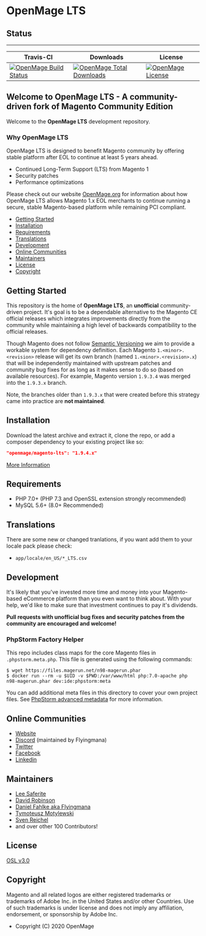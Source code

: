 # OpenMage LTS

## Status
---------------------
| Travis-CI  | Downloads | License |
| ------------- | ------------- | ------------- |
| <a href="https://travis-ci.org/openmage/magento-lts"><img src="https://travis-ci.org/openmage/magento-lts.svg" alt="OpenMage Build Status"></a> |<a href="https://packagist.org/packages/openmage/magento-lts"><img src="https://poser.pugx.org/openmage/magento-lts/d/total.svg" alt="OpenMage Total Downloads"></a> |<a href="https://packagist.org/packages/openmage/magento-lts"><img src="https://poser.pugx.org/openmage/magento-lts/license.svg" alt="OpenMage License"></a>  |

## Welcome to OpenMage LTS - A community-driven fork of Magento Community Edition

Welcome to the **OpenMage LTS** development repository.

### Why OpenMage LTS

OpenMage LTS is designed to benefit Magento community by offering stable platform after EOL to continue at least 5 years ahead.

* Continued Long-Term Support (LTS) from Magento 1
* Security patches
* Performance optimizations

Please check out our website [OpenMage.org](https://www.openmage.org/) for information about how OpenMage LTS allows Magento 1.x EOL merchants to continue running a secure, stable Magento-based platform while remaining PCI compliant.

* [Getting Started](#getting-started)
* [Installation](#installation)
* [Requirements](#requirements)
* [Translations](#translations)
* [Development](#development)
* [Online Communities](#online-communities)
* [Maintainers](#maintainers)
* [License](#license)
* [Copyright](#copyright)

## Getting Started

This repository is the home of **OpenMage LTS**, an **unofficial** community-driven project. It's goal is to be a dependable alternative
to the Magento CE official releases which integrates improvements directly from the community while maintaining a high
level of backwards compatibility to the official releases.

Though Magento does not follow [Semantic Versioning](http://semver.org/) we aim to provide a workable system for
dependency definition. Each Magento `1.<minor>.<revision>` release will get its own branch (named `1.<minor>.<revision>.x`)
that will be independently maintained with upstream patches and community bug fixes for as long as it makes sense
to do so (based on available resources). For example, Magento version `1.9.3.4` was merged into the `1.9.3.x` branch.

Note, the branches older than `1.9.3.x` that were created before this strategy came into practice are **not maintained**.

## Installation

Download the latest archive and extract it, clone the repo, or add a composer dependency to your existing project like so:

```json
"openmage/magento-lts": "1.9.4.x"
```

[More Information](https://www.openmage.org/magento-lts/install.html)

## Requirements

* PHP 7.0+ (PHP 7.3 and OpenSSL extension strongly recommended)
* MySQL 5.6+ (8.0+ Recommended)

## Translations

There are some new or changed tranlations, if you want add them to your locale pack please check:

- `app/locale/en_US/*_LTS.csv`

## Development

It's likely that you've invested more time and money into your Magento-based eCommerce platform than you even want to think about. With your help, we'd like to make sure that investment continues to pay it's dividends.

**Pull requests with unofficial bug fixes and security patches from the community are encouraged and welcome!**

### PhpStorm Factory Helper

This repo includes class maps for the core Magento files in `.phpstorm.meta.php`.
This file is generated using the following commands:

```
$ wget https://files.magerun.net/n98-magerun.phar
$ docker run --rm -u $UID -v $PWD:/var/www/html php:7.0-apache php n98-magerun.phar dev:ide:phpstorm:meta
```

You can add additional meta files in this directory to cover your own project files. See
[PhpStorm advanced metadata](https://www.jetbrains.com/help/phpstorm/ide-advanced-metadata.html)
for more information.

## Online Communities

* [Website](https://www.openmage.org/)
* [Discord](https://discord.gg/EV8aNbU) (maintained by Flyingmana)
* [Twitter](https://twitter.com/OpenMageProject)
* [Facebook](https://www.facebook.com/OpenMage-1374303459372150)
* [Linkedin](https://www.linkedin.com/groups/13655485/)

## Maintainers

* [Lee Saferite](https://github.com/LeeSaferite)
* [David Robinson](https://github.com/drobinson)
* [Daniel Fahlke aka Flyingmana](https://github.com/Flyingmana)
* [Tymoteusz Motylewski](https://github.com/tmotyl)
* [Sven Reichel](https://github.com/sreichel)
* and over other 100 Contributors!

## License

[OSL v3.0](http://opensource.org/licenses/OSL-3.0)

## Copyright
Magento and all related logos are either registered trademarks or trademarks of Adobe Inc. in the United States and/or other Countries. Use of such trademarks is under license and does not imply any affiliation, endorsement, or sponsorship by Adobe Inc.

* Copyright (C) 2020 OpenMage
